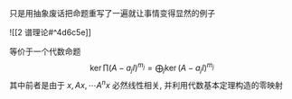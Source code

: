 只是用抽象废话把命题重写了一遍就让事情变得显然的例子

![[2 谱理论#^4d6c5e]] 

等价于一个代数命题
$$\ker\prod (A-a_j I)^{m_j}=\bigoplus_j\ker (A-a_jI)^{m_j}$$
其中前者是由于 $x,Ax,\cdots A^nx$ 必然线性相关, 并利用代数基本定理构造的零映射